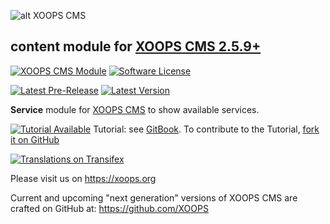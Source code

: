 ![alt XOOPS CMS](https://xoops.org/images/logoXoops4GithubRepository.png)
## content module for  [XOOPS CMS 2.5.9+](https://xoops.org)
[![XOOPS CMS Module](https://img.shields.io/badge/XOOPS%20CMS-Module-blue.svg)](https://xoops.org)
[![Software License](https://img.shields.io/badge/license-GPL-brightgreen.svg?style=flat)](http://www.gnu.org/licenses/gpl-2.0.html)

[![Latest Pre-Release](https://img.shields.io/github/tag/XoopsModules25x/service.svg?style=flat)](https://github.com/XoopsModules25x/service/tags/)
[![Latest Version](https://img.shields.io/github/release/XoopsModules25x/service.svg?style=flat)](https://github.com/XoopsModules25x/service/releases/)

**Service** module for [XOOPS CMS](https://xoops.org) to show available services.

[![Tutorial Available](https://xoops.org/images/tutorial-available-blue.svg)](https://www.gitbook.com/book/xoops/service-tutorial/) Tutorial: see [GitBook](https://xoops.gitbook.io/service-tutorial/).
To contribute to the Tutorial, [fork it on GitHub](https://github.com/XoopsDocs/service-tutorial)

[![Translations on Transifex](https://xoops.org/images/translations-transifex-blue.svg)](https://www.transifex.com/xoops)

Please visit us on https://xoops.org

Current and upcoming "next generation" versions of XOOPS CMS are crafted on GitHub at: https://github.com/XOOPS
